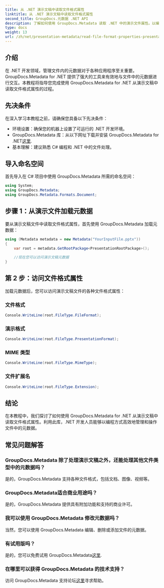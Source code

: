 ```yaml
---
title: 从 .NET 演示文稿中读取文件格式属性
linktitle: 从 .NET 演示文稿中读取文件格式属性
second_title: GroupDocs.元数据 .NET API
description: 了解如何使用 GroupDocs.Metadata 读取 .NET 中的演示文件属性。以编程方式访问文件格式详细信息。
type: docs
weight: 13
url: /zh/net/presentation-metadata/read-file-format-properties-presentations/
---
```

## 介绍
在 .NET 开发领域，管理文件内的元数据对于各种应用程序至关重要。GroupDocs.Metadata for .NET 提供了强大的工具来有效地与文件中的元数据进行交互。本教程将指导您完成使用 GroupDocs.Metadata for .NET 从演示文稿中读取文件格式属性的过程。
## 先决条件
在深入学习本教程之前，请确保您具备以下先决条件：
- 环境设置：确保您的机器上设置了可运行的 .NET 开发环境。
-  GroupDocs.Metadata 库：从以下网址下载并安装 GroupDocs.Metadata for .NET[这里](https://releases.groupdocs.com/metadata/net/).
- 基本理解：建议熟悉 C# 编程和 .NET 中的文件处理。

## 导入命名空间
首先导入在 C# 项目中使用 GroupDocs.Metadata 所需的命名空间：
```csharp
using System;
using GroupDocs.Metadata;
using GroupDocs.Metadata.Formats.Document;
```
## 步骤 1：从演示文件加载元数据
要从演示文稿文件中读取文件格式属性，首先使用 GroupDocs.Metadata 加载元数据：
```csharp
using (Metadata metadata = new Metadata("YourInputFile.pptx"))
{
    var root = metadata.GetRootPackage<PresentationRootPackage>();
    
    //现在您可以访问演示文稿元数据
}
```
## 第 2 步：访问文件格式属性
加载元数据后，您可以访问演示文稿文件的各种文件格式属性：
### 文件格式
```csharp
Console.WriteLine(root.FileType.FileFormat);
```
### 演示格式
```csharp
Console.WriteLine(root.FileType.PresentationFormat);
```
### MIME 类型
```csharp
Console.WriteLine(root.FileType.MimeType);
```
### 文件扩展名
```csharp
Console.WriteLine(root.FileType.Extension);
```

## 结论
在本教程中，我们探讨了如何使用 GroupDocs.Metadata for .NET 从演示文稿中读取文件格式属性。利用此库，.NET 开发人员能够以编程方式高效地管理和操作文件中的元数据。

## 常见问题解答
### GroupDocs.Metadata 除了处理演示文稿之外，还能处理其他文件类型中的元数据吗？
是的，GroupDocs.Metadata 支持各种文件格式，包括文档、图像、视频等。
### GroupDocs.Metadata适合商业用途吗？
是的，GroupDocs.Metadata 提供具有附加功能和支持的商业许可。
### 我可以使用 GroupDocs.Metadata 修改元数据吗？
当然，您可以使用 GroupDocs.Metadata 编辑、删除或添加文件的元数据。
### 有试用版吗？
是的，您可以免费试用 GroupDocs.Metadata[这里](https://releases.groupdocs.com/).
### 在哪里可以获得 GroupDocs.Metadata 的技术支持？
访问 GroupDocs.Metadata 支持论坛[这里](https://forum.groupdocs.com/c/metadata/14)寻求帮助。